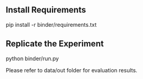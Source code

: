 ## Install Requirements
pip install -r binder/requirements.txt


## Replicate the Experiment
python binder/run.py

Please refer to data/out folder for evaluation results.

